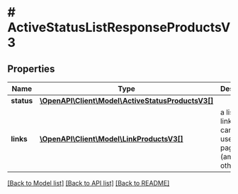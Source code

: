 # # ActiveStatusListResponseProductsV3

## Properties

Name | Type | Description | Notes
------------ | ------------- | ------------- | -------------
**status** | [**\OpenAPI\Client\Model\ActiveStatusProductsV3[]**](ActiveStatusProductsV3.md) |  | [optional]
**links** | [**\OpenAPI\Client\Model\LinkProductsV3[]**](LinkProductsV3.md) | a list of links that can be used for pagination (among others). | [optional]

[[Back to Model list]](../../README.md#models) [[Back to API list]](../../README.md#endpoints) [[Back to README]](../../README.md)
